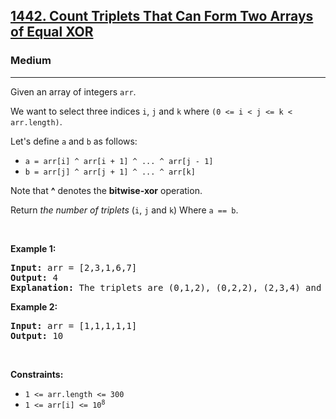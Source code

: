 <h2><a href="https://leetcode.com/problems/count-triplets-that-can-form-two-arrays-of-equal-xor/">1442. Count Triplets That Can Form Two Arrays of Equal XOR</a></h2><h3>Medium</h3><hr><div style="user-select: auto;"><p style="user-select: auto;">Given an array of integers <code style="user-select: auto;">arr</code>.</p>

<p style="user-select: auto;">We want to select three indices <code style="user-select: auto;">i</code>, <code style="user-select: auto;">j</code> and <code style="user-select: auto;">k</code> where <code style="user-select: auto;">(0 &lt;= i &lt; j &lt;= k &lt; arr.length)</code>.</p>

<p style="user-select: auto;">Let's define <code style="user-select: auto;">a</code> and <code style="user-select: auto;">b</code> as follows:</p>

<ul style="user-select: auto;">
	<li style="user-select: auto;"><code style="user-select: auto;">a = arr[i] ^ arr[i + 1] ^ ... ^ arr[j - 1]</code></li>
	<li style="user-select: auto;"><code style="user-select: auto;">b = arr[j] ^ arr[j + 1] ^ ... ^ arr[k]</code></li>
</ul>

<p style="user-select: auto;">Note that <strong style="user-select: auto;">^</strong> denotes the <strong style="user-select: auto;">bitwise-xor</strong> operation.</p>

<p style="user-select: auto;">Return <em style="user-select: auto;">the number of triplets</em> (<code style="user-select: auto;">i</code>, <code style="user-select: auto;">j</code> and <code style="user-select: auto;">k</code>) Where <code style="user-select: auto;">a == b</code>.</p>

<p style="user-select: auto;">&nbsp;</p>
<p style="user-select: auto;"><strong style="user-select: auto;">Example 1:</strong></p>

<pre style="user-select: auto;"><strong style="user-select: auto;">Input:</strong> arr = [2,3,1,6,7]
<strong style="user-select: auto;">Output:</strong> 4
<strong style="user-select: auto;">Explanation:</strong> The triplets are (0,1,2), (0,2,2), (2,3,4) and (2,4,4)
</pre>

<p style="user-select: auto;"><strong style="user-select: auto;">Example 2:</strong></p>

<pre style="user-select: auto;"><strong style="user-select: auto;">Input:</strong> arr = [1,1,1,1,1]
<strong style="user-select: auto;">Output:</strong> 10
</pre>

<p style="user-select: auto;">&nbsp;</p>
<p style="user-select: auto;"><strong style="user-select: auto;">Constraints:</strong></p>

<ul style="user-select: auto;">
	<li style="user-select: auto;"><code style="user-select: auto;">1 &lt;= arr.length &lt;= 300</code></li>
	<li style="user-select: auto;"><code style="user-select: auto;">1 &lt;= arr[i] &lt;= 10<sup style="user-select: auto;">8</sup></code></li>
</ul>
</div>